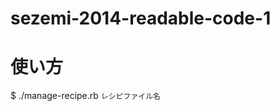 sezemi-2014-readable-code-1
===========================

使い方
======

  $ ./manage-recipe.rb `レシピファイル名`

